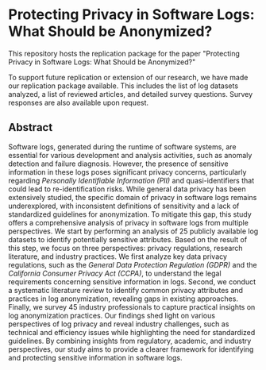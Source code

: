 # Protecting Privacy in Software Logs: What Should be Anonymized?

This repository hosts the replication package for the paper "Protecting Privacy in Software Logs: What Should be Anonymized?"

To support future replication or extension of our research, we have made our replication package available. This includes the list of log datasets analyzed, a list of reviewed articles, and detailed survey questions. Survey responses are also available upon request. 

## Abstract
Software logs, generated during the runtime of software systems, are essential for various development and analysis activities, such as anomaly detection and failure diagnosis. However, the presence of sensitive information in these logs poses significant privacy concerns, particularly regarding *Personally Identifiable Information (PII)* and quasi-identifiers that could lead to re-identification risks. While general data privacy has been extensively studied, the specific domain of privacy in software logs remains underexplored, with inconsistent definitions of sensitivity and a lack of standardized guidelines for anonymization. To mitigate this gap, this study offers a comprehensive analysis of privacy in software logs from multiple perspectives. We start by performing an analysis of 25 publicly available log datasets to identify potentially sensitive attributes. Based on the result of this step, we focus on three perspectives: privacy regulations, research literature, and industry practices. We first analyze key data privacy regulations, such as the *General Data Protection Regulation (GDPR)* and the *California Consumer Privacy Act (CCPA)*, to understand the legal requirements concerning sensitive information in logs. Second, we conduct a systematic literature review to identify common privacy attributes and practices in log anonymization, revealing gaps in existing approaches. Finally, we survey 45 industry professionals to capture practical insights on log anonymization practices. Our findings shed light on various perspectives of log privacy and reveal industry challenges, such as technical and efficiency issues while highlighting the need for standardized guidelines. By combining insights from regulatory, academic, and industry perspectives, our study aims to provide a clearer framework for identifying and protecting sensitive information in software logs.